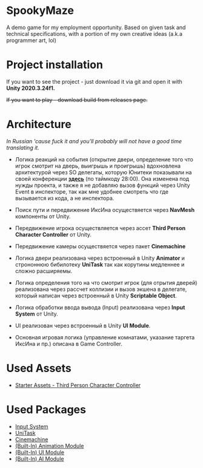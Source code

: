 # SpookyMaze
A demo game for my employment opportunity. Based on given task and technical specifications, with a portion of my own creative ideas (a.k.a programmer art, lol)

# Project installation
If you want to see the project - just download it via git and open it with **Unity 2020.3.24f1.**

~~If you want to play - download build from releases page.~~

# Architecture
*In Russian 'cause fuck it and you'll probably will not have a good time translating it.*

- Логика реакций на события (открытие двери, определение того что игрок смотрит на дверь, выигрышь и проигрышь) вдохновлена архитектурой через SO делегаты, которую Юнитеки показывали на своей конференции **[здесь](https://youtu.be/raQ3iHhE_Kk?t=1682)** (по таймкоду 28:00). Она изменена под нужды проекта, и также я не добавляю вызов функций через Unity Event в инспекторе, так как мне удобнее смотреть что где вызывается из кода, а не инспектора.

- Поиск пути и передвижение ИксИна осуществяется через **NavMesh** компоненты от Unity.

- Передвижение игрока осуществляется через ассет **Third Person Character Controller** от Unity.

- Передвижение камеры осуществяется через пакет **Cinemachine**

- Логика двери реализована через встроенный в Unity **Animator** и строноннюю бибилотеку **UniTask** так как корутины медленнее и сложно расширяемы.

- Логика определения того на что смотрит игрок (для отрытия дверей) реализована через рассчет коллизии и вызов экшена в делегате, который написан через встроенный в Unity **Scriptable Object**. 

- Логика обработки ввода вывода (Input) реализована через **Input System** от Unity.

- UI реализован через встроенный в Unity **UI Module**.

- Основная игровая логика (управление комнатами, указание таргета ИксИна и пр.) описана в Game Controller.

# Used Assets
- [Starter Assets - Third Person Character Controller](https://assetstore.unity.com/packages/essentials/starter-assets-third-person-character-controller-196526)

# Used Packages
- [Input System](https://docs.unity3d.com/Manual/com.unity.inputsystem.html)
- [UniTask](https://github.com/Cysharp/UniTask)
- [Cinemachine](https://docs.unity3d.com/Packages/com.unity.cinemachine%402.1/manual/index.html)
- [(Built-In) Animation Module](https://docs.unity3d.com/ScriptReference/UnityEngine.AnimationModule.html)
- [(Built-In) UI Module](https://docs.unity3d.com/ScriptReference/UnityEngine.UIModule.html)
- [(Built-In) AI Module](https://docs.unity3d.com/Manual/com.unity.modules.ai.html)

